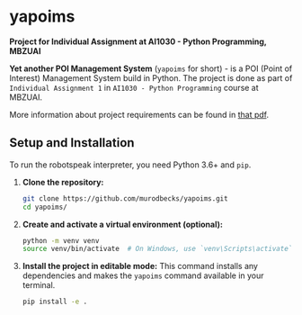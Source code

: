 # yapoims

**Project for Individual Assignment at AI1030 - Python Programming, MBZUAI**

**Yet another POI Management System** (`yapoims` for short) - is a POI (Point of Interest) Management System build in Python. The project is done as part of `Individual Assignment 1` in `AI1030 - Python Programming` course at MBZUAI.

More information about project requirements can be found in [that pdf](files/IA1_Brief.pdf).

## Setup and Installation

To run the robotspeak interpreter, you need Python 3.6+ and `pip`.

1.  **Clone the repository:**
    ```bash
    git clone https://github.com/murodbecks/yapoims.git
    cd yapoims/
    ```

2.  **Create and activate a virtual environment (optional):**
    ```bash
    python -m venv venv
    source venv/bin/activate  # On Windows, use `venv\Scripts\activate`
    ```

3.  **Install the project in editable mode:**
    This command installs any dependencies and makes the `yapoims` command available in your terminal.
    ```bash
    pip install -e .
    ```